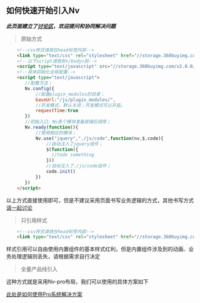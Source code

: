 如何快速开始引入Nv
---
***此页面建立了[讨论区](//github.com/guguaihaha/Nv-engine/issues/3)，欢迎提问和协同解决问题***
> 原始方式

```html
    <!--css样式请放在head标签内部-->
    <link type="text/css" rel="stylesheet" href="//storage.360buyimg.com/v2.0.0/nv.min.css" />
    <!--以下script请放到</body>前-->
    <script type="text/javascript" src="//storage.360buyimg.com/v2.0.0/nv.min.js"></script>
    <!--具体初始化全局配置-->
    <script type="text/javascript">
       //配置方法；
       Nv.config({
           //配置plugin_modules的目录；
           baseUrl:"/js/plugin_modules/",
           //开发模式，默认关闭；开发模式可以开启。
           requestTime:true
       })
       //初始入口，Nv各个模块准备就绪后调用；
       Nv.ready(function(){
           //使用相应的模块；
           Nv.use("jquery","./js/code",function(nv,$,code){
               //自动注入了jquery组件；
               $(function({
                 //todo something
               }))
               //自动注入了./js/code组件；
               code.init()
           })
       })
    </script>
```
以上方式直接使用即可，但是不建议采用页面书写业务逻辑的方式，其他书写方式[请一起讨论](//github.com/guguaihaha/Nv-engine/issues/2)


> 只引用样式
```html
    <!--css样式请放在head标签内部-->
    <link type="text/css" rel="stylesheet" href="//storage.360buyimg.com/v2.0.0/nv.min.css" />
```
样式引用可以自由使用内置组件的基本样式红利，但是内置组件涉及到的动画、业务处理逻辑则丢失，请根据需求自行决定

> 全量产品线引入

这种方式就是采用Nv-pro布局，我们可以使用的具体方案如下

[此处是如何使用Pro系统解决方案](//github.com/guguaihaha/nv-pro-flex)